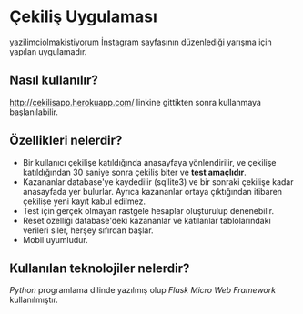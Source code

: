 # Çekiliş Uygulaması
[yazilimciolmakistiyorum](https://www.instagram.com/yazilimciolmakistiyorum/) İnstagram sayfasının düzenlediği yarışma için yapılan uygulamadır.

## Nasıl kullanılır?
http://cekilisapp.herokuapp.com/ linkine gittikten sonra kullanmaya başlanılabilir.
## Özellikleri nelerdir?
* Bir kullanıcı çekilişe katıldığında anasayfaya yönlendirilir, ve çekilişe katıldığından 30 saniye sonra çekiliş biter ve **test amaçlıdır**. 
* Kazananlar database'ye kaydedilir (sqllite3) ve bir sonraki çekilişe kadar anasayfada yer bulurlar. Ayrıca kazananlar ortaya çıktığından itibaren çekilişe yeni kayıt kabul edilmez.
* Test için gerçek olmayan rastgele hesaplar oluşturulup denenebilir.
* Reset özelliği database'deki kazananlar ve katılanlar tablolarındaki verileri siler, herşey sıfırdan başlar.
* Mobil uyumludur.
## Kullanılan teknolojiler nelerdir?
*Python* programlama dilinde yazılmış olup *Flask Micro Web Framework* kullanılmıştır.
